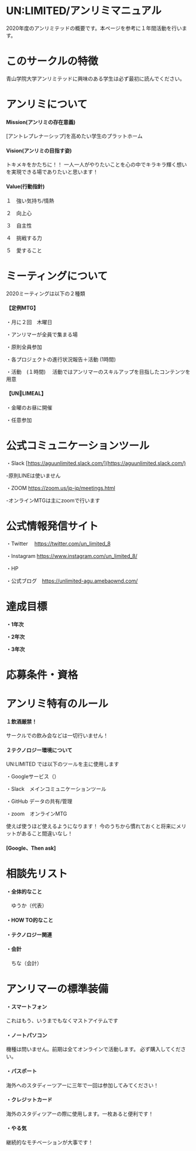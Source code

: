 # UN:LIMITED/アンリミマニュアル

2020年度のアンリミテッドの概要です。本ページを参考に１年間活動を行います。



# このサークルの特徴

青山学院大学アンリミテッドに興味のある学生は必ず最初に読んでください。

# アンリミについて

<h4>Mission(アンリミの存在意義)</h4>
[アントレプレナーシップ]を高めたい学生のプラットホーム

<h4>Vision(アンリミの目指す姿)</h4>
トキメキをかたちに！！
一人一人がやりたいことを心の中でキラキラ輝く想いを実現できる場でありたいと思います！

<h4>Value(行動指針)</h4>

１　強い気持ち/情熱
  
２　向上心

３　自主性

４　挑戦する力

５　愛すること


# ミーティングについて
2020ミーティングは以下の２種類
<h4>【定例MTG】</h4>

・月に２回　木曜日

・アンリマーが全員で集まる場

・原則全員参加

・各プロジェクトの進行状況報告＋活動 (1時間)

・活動　(１時間)
　活動ではアンリマーのスキルアップを目指したコンテンツを用意

<h4>【UN🍴LIMEAL】</h4>

・金曜のお昼に開催

・任意参加

# 公式コミュニケーションツール

・Slack [https://aguunlimited.slack.com/](https://aguunlimited.slack.com/)

-原則LINEは使いません

・ZOOM  https://zoom.us/jp-jp/meetings.html

-オンラインMTGは主にzoomで行います

# 公式情報発信サイト

・Twitter　 https://twitter.com/un_limited_8

・Instagram  https://www.instagram.com/un_limited_8/

・HP　

・公式ブログ　https://unlimited-agu.amebaownd.com/


# 達成目標
<h4>
 
・1年次
  
・2年次

・3年次

</h4>

# 応募条件・資格



# アンリミ特有のルール

<h4>１飲酒厳禁！</h4>

サークルでの飲み会などは一切行いません！

<h4>２テクノロジー環境について</h4>

UN:LIMITED では以下のツールを主に使用します

・Googleサービス（）
  
・Slack　メインコミュニケーションツール

・GitHub データの共有/管理

・zoom　オンラインMTG


使えば使うほど使えるようになります！
今のうちから慣れておくと将来にメリットがあること間違いなし！


<h4>[Google、Then ask]</h4>

# 相談先リスト

<h4>・全体的なこと</h4>　ゆうか（代表）
 
<h4>・HOW TO的なこと</h4>
  
<h4>・テクノロジー関連</h4>

<h4>・会計</h4>　ちな（会計）



# アンリマーの標準装備
<h4>・スマートフォン</h4>
  これはもう、いうまでもなくマストアイテムです
  
<h4>・ノートパソコン</h4>
  機種は問いません。前期は全てオンラインで活動します。
  必ず購入してください。
  
<h4>・パスポート</h4>
海外へのスタディーツアーに三年で一回は参加してみてください！

<h4>・クレジットカード</h4>
海外のスタディツアーの際に使用します。一枚あると便利です！

<h4>・やる気</h4>
継続的なモチベーションが大事です！


